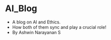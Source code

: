 # AI_Blog

 - A blog on AI and Ethics. 
 - How both of them sync and play a crucial role!
 - By Ashwin Narayanan S
